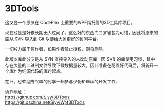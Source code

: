 3DTools
==

这又是一个原来在 CodePlex 上重要的WPF纯托管的3D工具库项目。
  
现在也是是好像长期无人过问了。这么好的东西门口罗雀甚为可惜，因此将原来的库从 SVN 导入到 Git 以便给大家更好的访问平台。 
 
一切权力属于原作者，如果作者禁止授权，则将删除。  

此版本库此分支是从 SVN 直接导入的未改动原库，因 SVN 的库使用习惯，其中存在大量的二进制文件导致下载数据量较大。因此准备在配置好代码后，将新开一个库作为纯源代码的库的起点。  

在此，也欢迎有兴趣的同学一起参与汉化和继续的开发工作。  

协作地址：  
https://github.com/Siyy/3DTools  
https://git.oschina.net/Siyy/Wpf3DTools  


